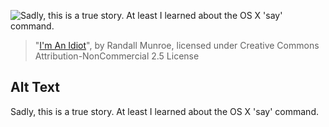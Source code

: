 ![Sadly, this is a true story.  At least I learned about the OS X 'say' command.](https://imgs.xkcd.com/comics/im_an_idiot.png)
> "[I'm An Idiot](https://xkcd.com/530/)", by Randall Munroe, licensed under Creative Commons Attribution-NonCommercial 2.5 License

## Alt Text
Sadly, this is a true story.  At least I learned about the OS X 'say' command.
